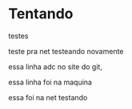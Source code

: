 # Tentando
testes

teste pra net
testeando novamente
 
essa linha adc no site do git,
 
essa linha foi na maquina 

essa foi na net
 testando 
